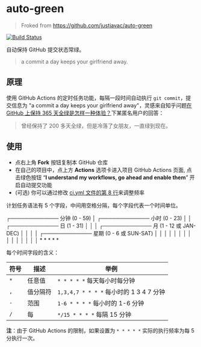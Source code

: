 # auto\-green

> Froked from https://github.com/justjavac/auto-green

[![Build Status](https://github.com/justjavac/auto-green/workflows/ci/badge.svg?branch=master)](https://github.com/justjavac/auto-green/actions)

自动保持 GitHub 提交状态常绿。

> a commit a day keeps your girlfriend away.

## [](#%E5%8E%9F%E7%90%86)原理

使用 GitHub Actions 的定时任务功能，每隔一段时间自动执行 `git commit`，提交信息为 "a commit a day keeps your girlfriend away"，灵感来自知乎问题[在 GitHub 上保持 365 天全绿是怎样一种体验？](https://www.zhihu.com/question/34043434/answer/57826281)下某匿名用户的回答：

> 曾经保持了 200 多天全绿，但是冷落了女朋友，一直绿到现在。

## [](#%E4%BD%BF%E7%94%A8)使用

*   点右上角 **Fork** 按钮复制本 GitHub 仓库
*   在自己的项目中，点上方 **Actions** 选项卡进入项目 GitHub Actions 页面, 点击绿色按钮 “**I understand my workflows, go ahead and enable them**” 开启自动提交功能
*   (可选) 你可以通过修改 [ci.yml 文件的第 8 行](https://github.com/justjavac/auto-green/blob/master/.github/workflows/ci.yml#L8)来调整频率

计划任务语法有 5 个字段，中间用空格分隔，每个字段代表一个时间单位。

┌───────────── 分钟 (0 \- 59)
│ ┌───────────── 小时 (0 \- 23)
│ │ ┌───────────── 日 (1 \- 31)
│ │ │ ┌───────────── 月 (1 \- 12 或 JAN\-DEC)
│ │ │ │ ┌───────────── 星期 (0 \- 6 或 SUN\-SAT)
│ │ │ │ │
│ │ │ │ │
│ │ │ │ │
\* \* \* \* \*

每个时间字段的含义：

| 符号 | 描述 | 举例 |
| --- | --- | --- |
| `*` | 任意值 | `* * * * *` 每天每小时每分钟 |
| `,` | 值分隔符 | `1,3,4,7 * * * *` 每小时的 1 3 4 7 分钟 |
| `-` | 范围 | `1-6 * * * *` 每小时的 1\-6 分钟 |
| `/` | 每 | `*/15 * * * *` 每隔 15 分钟 |

**注**：由于 GitHub Actions 的限制，如果设置为 `* * * * *` 实际的执行频率为每 5 分执行一次。
